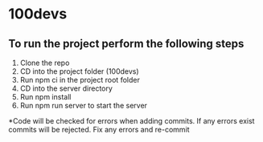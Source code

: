 # 100devs

## To run the project perform the following steps

1. Clone the repo
2. CD into the project folder (100devs)
3. Run npm ci in the project root folder
4. CD into the server directory
5. Run npm install
6. Run npm run server to start the server

*Code will be checked for errors when adding commits. If any errors exist commits will be rejected. Fix any errors and re-commit
